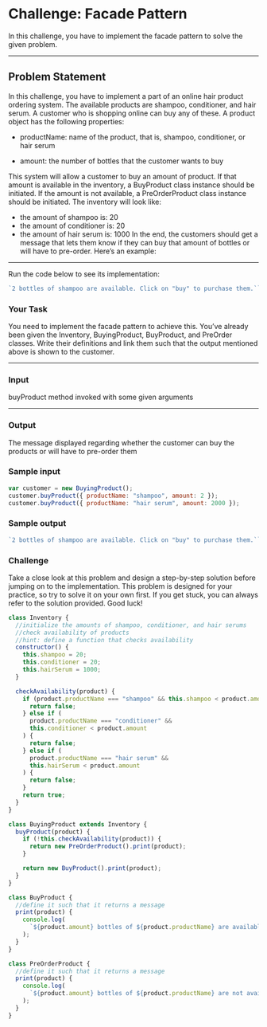 # Challenge: Facade Pattern

In this challenge, you have to implement the facade pattern to solve the given problem.

---

## Problem Statement

In this challenge, you have to implement a part of an online hair product ordering system. The available products are shampoo, conditioner, and hair serum. A customer who is shopping online can buy any of these. A product object has the following properties:

- productName: name of the product, that is, shampoo, conditioner, or hair serum

- amount: the number of bottles that the customer wants to buy

This system will allow a customer to buy an amount of product. If that amount is available in the inventory, a BuyProduct class instance should be initiated. If the amount is not available, a PreOrderProduct class instance should be initiated. The inventory will look like:

- the amount of shampoo is: 20
- the amount of conditioner is: 20
- the amount of hair serum is: 1000
  In the end, the customers should get a message that lets them know if they can buy that amount of bottles or will have to pre-order. Here’s an example:

---

Run the code below to see its implementation:

```javascript
`2 bottles of shampoo are available. Click on "buy" to purchase them.``2000 bottles of hair serum are not available. You can Pre-order them on the next page.`;
```

### Your Task

You need to implement the facade pattern to achieve this. You’ve already been given the Inventory, BuyingProduct, BuyProduct, and PreOrder classes. Write their definitions and link them such that the output mentioned above is shown to the customer.

---

### Input

buyProduct method invoked with some given arguments

---

### Output

The message displayed regarding whether the customer can buy the products or will have to pre-order them

### Sample input

```javascript
var customer = new BuyingProduct();
customer.buyProduct({ productName: "shampoo", amount: 2 });
customer.buyProduct({ productName: "hair serum", amount: 2000 });
```

### Sample output

```javascript
`2 bottles of shampoo are available. Click on "buy" to purchase them.``2000 bottles of hair serum are not available. You can Pre-order them on the next page.`;
```

### Challenge

Take a close look at this problem and design a step-by-step solution before jumping on to the implementation. This problem is designed for your practice, so try to solve it on your own first. If you get stuck, you can always refer to the solution provided. Good luck!

```javascript
class Inventory {
  //initialize the amounts of shampoo, conditioner, and hair serums
  //check availability of products
  //hint: define a function that checks availability
  constructor() {
    this.shampoo = 20;
    this.conditioner = 20;
    this.hairSerum = 1000;
  }

  checkAvailability(product) {
    if (product.productName === "shampoo" && this.shampoo < product.amount) {
      return false;
    } else if (
      product.productName === "conditioner" &&
      this.conditioner < product.amount
    ) {
      return false;
    } else if (
      product.productName === "hair serum" &&
      this.hairSerum < product.amount
    ) {
      return false;
    }
    return true;
  }
}

class BuyingProduct extends Inventory {
  buyProduct(product) {
    if (!this.checkAvailability(product)) {
      return new PreOrderProduct().print(product);
    }

    return new BuyProduct().print(product);
  }
}

class BuyProduct {
  //define it such that it returns a message
  print(product) {
    console.log(
      `${product.amount} bottles of ${product.productName} are available. Click on "buy" to purchase them.`
    );
  }
}

class PreOrderProduct {
  //define it such that it returns a message
  print(product) {
    console.log(
      `${product.amount} bottles of ${product.productName} are not available. You can Pre-order them on the next page.`
    );
  }
}
```
